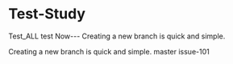 # Test-Study
Test_ALL
test Now---
Creating a new branch is quick and simple.

Creating a new branch is quick and simple. master issue-101